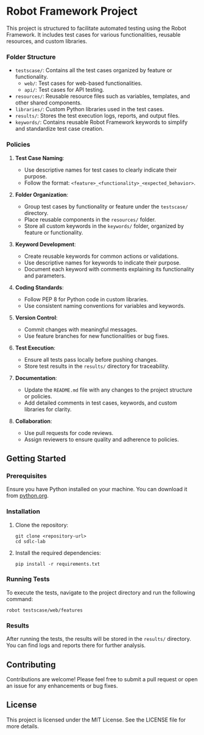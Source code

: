 # Robot Framework Project

This project is structured to facilitate automated testing using the Robot Framework. It includes test cases for various functionalities, reusable resources, and custom libraries.

### Folder Structure
- `testscase/`: Contains all the test cases organized by feature or functionality.
  - `web/`: Test cases for web-based functionalities.
  - `api/`: Test cases for API testing.
- `resources/`: Reusable resource files such as variables, templates, and other shared components.
- `libraries/`: Custom Python libraries used in the test cases.
- `results/`: Stores the test execution logs, reports, and output files.
- `keywords/`: Contains reusable Robot Framework keywords to simplify and standardize test case creation.

### Policies
1. **Test Case Naming**:
   - Use descriptive names for test cases to clearly indicate their purpose.
   - Follow the format: `<feature>_<functionality>_<expected_behavior>`.

2. **Folder Organization**:
   - Group test cases by functionality or feature under the `testscase/` directory.
   - Place reusable components in the `resources/` folder.
   - Store all custom keywords in the `keywords/` folder, organized by feature or functionality.

3. **Keyword Development**:
   - Create reusable keywords for common actions or validations.
   - Use descriptive names for keywords to indicate their purpose.
   - Document each keyword with comments explaining its functionality and parameters.

4. **Coding Standards**:
   - Follow PEP 8 for Python code in custom libraries.
   - Use consistent naming conventions for variables and keywords.

5. **Version Control**:
   - Commit changes with meaningful messages.
   - Use feature branches for new functionalities or bug fixes.

6. **Test Execution**:
   - Ensure all tests pass locally before pushing changes.
   - Store test results in the `results/` directory for traceability.

7. **Documentation**:
   - Update the `README.md` file with any changes to the project structure or policies.
   - Add detailed comments in test cases, keywords, and custom libraries for clarity.

8. **Collaboration**:
   - Use pull requests for code reviews.
   - Assign reviewers to ensure quality and adherence to policies.


## Getting Started

### Prerequisites

Ensure you have Python installed on your machine. You can download it from [python.org](https://www.python.org/downloads/).

### Installation

1. Clone the repository:
   ```
   git clone <repository-url>
   cd sdlc-lab
   ```

2. Install the required dependencies:
   ```
   pip install -r requirements.txt
   ```

### Running Tests

To execute the tests, navigate to the project directory and run the following command:
```
robot testscase/web/features
```

### Results

After running the tests, the results will be stored in the `results/` directory. You can find logs and reports there for further analysis.

## Contributing

Contributions are welcome! Please feel free to submit a pull request or open an issue for any enhancements or bug fixes.

## License

This project is licensed under the MIT License. See the LICENSE file for more details.